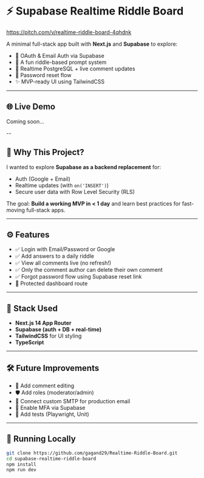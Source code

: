 # ⚡ Supabase Realtime Riddle Board

https://pitch.com/v/realtime-riddle-board-4qhdnk

A minimal full-stack app built with **Next.js** and **Supabase** to explore:

- 🔐 OAuth & Email Auth via Supabase
- 🧠 A fun riddle-based prompt system
- 💬 Realtime PostgreSQL + live comment updates
- 🚪 Password reset flow
- ✨ MVP-ready UI using TailwindCSS

---

## 🌐 Live Demo

Coming soon...

--

## 🧠 Why This Project?

I wanted to explore **Supabase as a backend replacement** for:
- Auth (Google + Email)
- Realtime updates (with `on('INSERT')`)
- Secure user data with Row Level Security (RLS)

The goal: **Build a working MVP in < 1 day** and learn best practices for fast-moving full-stack apps.

---

## ⚙️ Features

- ✅ Login with Email/Password or Google
- ✅ Add answers to a daily riddle
- ✅ View all comments live (no refresh!)
- ✅ Only the comment author can delete their own comment
- ✅ Forgot password flow using Supabase reset link
- 🔐 Protected dashboard route

---

## 🔧 Stack Used

- **Next.js 14 App Router**
- **Supabase (auth + DB + real-time)**
- **TailwindCSS** for UI styling
- **TypeScript**




---

## 🛠 Future Improvements

- 🔁 Add comment editing
- 🛡️ Add roles (moderator/admin)
- 🧾 Connect custom SMTP for production email
- 🔑 Enable MFA via Supabase
- 🧪 Add tests (Playwright, Unit)

---

## 🚀 Running Locally

```bash
git clone https://github.com/gagand29/Realtime-Riddle-Board.git
cd supabase-realtime-riddle-board
npm install
npm run dev
